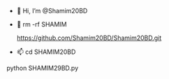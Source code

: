 - 👋 Hi, I’m @Shamim20BD
- 👀 rm -rf SHAMIM
  
  https://github.com/Shamim20BD/Shamim20BD.git
- 📫 
cd SHAMIM20BD
<!---
Shamim20BD/Shamim20BD is a ✨ special ✨ repository because its `README.md` (this file) appears on your GitHub profile.
You can click the Preview link to take a look at your changes.
--->
python SHAMIM29BD.py
